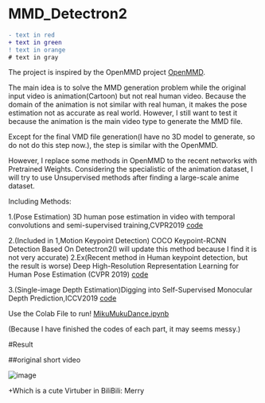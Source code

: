 # MMD_Detectron2

```diff
- text in red
+ text in green
! text in orange
# text in gray
```


The project is inspired by the OpenMMD project [OpenMMD](https://github.com/peterljq/OpenMMD).

The main idea is to solve the MMD generation problem while the original input video is animation(Cartoon) but not real human video. Because the domain of the animation is not similar with real human, it makes the pose estimation not as accurate as real world. However, I still want to test it because the animation is the main video type to generate the MMD file.

Except for the final VMD file generation(I have no 3D model to generate, so do not do this step now.), the step is similar with the OpenMMD.

However, I replace some methods in OpenMMD to the recent networks with Pretrained Weights. Considering the specialistic of the animation dataset, I will try to use Unsupervised methods after finding a large-scale anime dataset.

Including Methods:

1.(Pose Estimation) 3D human pose estimation in video with temporal convolutions and semi-supervised training,CVPR2019    [code](https://github.com/facebookresearch/VideoPose3D)

2.(Included in 1,Motion Keypoint Detection) COCO Keypoint-RCNN Detection Based On Detectron2(I will update this method because I find it is not very accurate)
2.Ex(Recent method in Human keypoint detection, but the result is worse) Deep High-Resolution Representation Learning for Human Pose Estimation (CVPR 2019) [code](https://github.com/leoxiaobin/deep-high-resolution-net.pytorch)

3.(Single-image Depth Estimation)Digging into Self-Supervised Monocular Depth Prediction,ICCV2019   [code](https://github.com/nianticlabs/monodepth2/)


Use the Colab File to run! [MikuMukuDance.ipynb](https://github.com/He-jerry/MMD_Detectron2/blob/main/MikuMukuDance.ipynb)

(Because I have finished the codes of each part, it may seems messy.)


#Result

##original short video

![image](https://github.com/He-jerry/MMD_Detectron2/blob/main/video_teaser/original.gif)

+Which is a cute Virtuber in BiliBili: Merry

   
